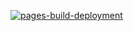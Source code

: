 [![pages-build-deployment](https://github.com/serpcompany/serp.style/actions/workflows/pages/pages-build-deployment/badge.svg?branch=main)](https://github.com/serpcompany/serp.style/actions/workflows/pages/pages-build-deployment) 
